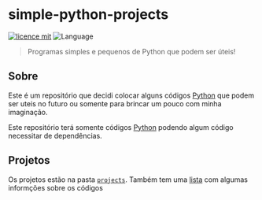 # simple-python-projects

[![licence mit](https://img.shields.io/badge/licence-MIT-56BEB8)](LICENSE)
![Language](https://img.shields.io/github/languages/top/ShadowsS01/simple-python-projects?color=56BEB8)

> Programas simples e pequenos de Python que podem ser úteis!

## Sobre

Este é um repositório que decidi colocar alguns códigos [Python](https://www.python.org/) que podem ser uteis no futuro ou somente para brincar um pouco com minha imaginação.

Este repositório terá somente códigos [Python](https://www.python.org/) podendo algum código necessitar de dependências.

## Projetos

Os projetos estão na pasta [`projects`](projects). Também tem uma [lista](projects#lista-dos-projetos) com algumas informções sobre os códigos
